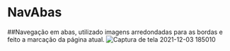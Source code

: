 # NavAbas
##Navegação em abas, utilizado imagens arredondadas para as bordas e feito a marcação da página atual.
![Captura de tela 2021-12-03 185010](https://user-images.githubusercontent.com/77131275/144677423-54770f30-9165-4998-afa7-443d06699b2a.png)

